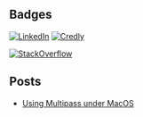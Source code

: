 ## Badges

[![LinkedIn](https://img.shields.io/badge/LinkedIn-Yury%20Bayda-blue?style=flat-square&logo=Linkedin&logoColor=white)](https://www.linkedin.com/in/yury-bayda/)
[![Credly](https://img.shields.io/badge/Credly-Yury%20Bayda-orange?style=flat&logo=credly&logoColor=orange)](https://www.credly.com/users/yury-bayda/badges)

[![StackOverflow](https://stackexchange.com/users/flair/2912684.png)](https://stackexchange.com/users/2912684)

## Posts

- [Using Multipass under MacOS](multipass-macos.md)
